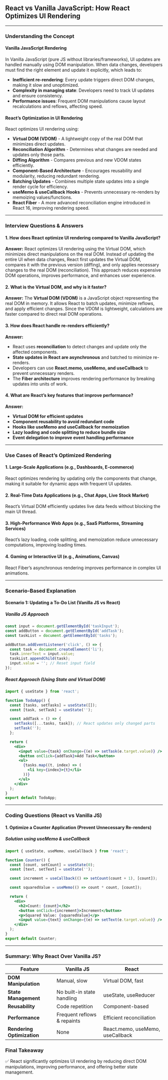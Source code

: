 ## **React vs Vanilla JavaScript: How React Optimizes UI Rendering**

---

### **Understanding the Concept**

#### **Vanilla JavaScript Rendering**
In Vanilla JavaScript (pure JS without libraries/frameworks), UI updates are handled manually using DOM manipulation. When data changes, developers must find the right element and update it explicitly, which leads to:

- **Inefficient re-rendering**: Every update triggers direct DOM changes, making it slow and unoptimized.
- **Complexity in managing state**: Developers need to track UI updates and ensure consistency.
- **Performance issues**: Frequent DOM manipulations cause layout recalculations and reflows, affecting speed.

#### **React’s Optimization in UI Rendering**
React optimizes UI rendering using:

- **Virtual DOM (VDOM)** - A lightweight copy of the real DOM that minimizes direct updates.
- **Reconciliation Algorithm** - Determines what changes are needed and updates only those parts.
- **Diffing Algorithm** - Compares previous and new VDOM states efficiently.
- **Component-Based Architecture** - Encourages reusability and modularity, reducing redundant rendering.
- **Batching Updates** - Combines multiple state updates into a single render cycle for efficiency.
- **useMemo & useCallback Hooks** - Prevents unnecessary re-renders by memoizing values/functions.
- **React Fiber** - A more advanced reconciliation engine introduced in React 16, improving rendering speed.

---

### **Interview Questions & Answers**

#### **1. How does React optimize UI rendering compared to Vanilla JavaScript?**
**Answer:**
React optimizes UI rendering using the Virtual DOM, which minimizes direct manipulations on the real DOM. Instead of updating the entire UI when data changes, React first updates the Virtual DOM, compares it with the previous version (diffing), and only applies necessary changes to the real DOM (reconciliation). This approach reduces expensive DOM operations, improves performance, and enhances user experience.

#### **2. What is the Virtual DOM, and why is it faster?**
**Answer:**
The **Virtual DOM (VDOM)** is a JavaScript object representing the real DOM in memory. It allows React to batch updates, minimize reflows, and apply efficient changes. Since the VDOM is lightweight, calculations are faster compared to direct real DOM operations.

#### **3. How does React handle re-renders efficiently?**
**Answer:**
- React uses **reconciliation** to detect changes and update only the affected components.
- **State updates in React are asynchronous** and batched to minimize re-renders.
- Developers can use **React.memo, useMemo, and useCallback** to prevent unnecessary renders.
- The **Fiber architecture** improves rendering performance by breaking updates into units of work.

#### **4. What are React’s key features that improve performance?**
**Answer:**
- **Virtual DOM for efficient updates**
- **Component reusability to avoid redundant code**
- **Hooks like useMemo and useCallback for memoization**
- **Lazy loading and code splitting to reduce bundle size**
- **Event delegation to improve event handling performance**

---

### **Use Cases of React’s Optimized Rendering**

#### **1. Large-Scale Applications (e.g., Dashboards, E-commerce)**
React optimizes rendering by updating only the components that change, making it suitable for dynamic apps with frequent UI updates.

#### **2. Real-Time Data Applications (e.g., Chat Apps, Live Stock Market)**
React’s Virtual DOM efficiently updates live data feeds without blocking the main UI thread.

#### **3. High-Performance Web Apps (e.g., SaaS Platforms, Streaming Services)**
React’s lazy loading, code splitting, and memoization reduce unnecessary computations, improving loading times.

#### **4. Gaming or Interactive UI (e.g., Animations, Canvas)**
React Fiber’s asynchronous rendering improves performance in complex UI animations.

---

### **Scenario-Based Explanation**

#### **Scenario 1: Updating a To-Do List (Vanilla JS vs React)**

##### **Vanilla JS Approach**
```js
const input = document.getElementById('taskInput');
const addButton = document.getElementById('addTask');
const taskList = document.getElementById('tasks');

addButton.addEventListener('click', () => {
  const task = document.createElement('li');
  task.innerText = input.value;
  taskList.appendChild(task);
  input.value = ''; // Reset input field
});
```

##### **React Approach (Using State and Virtual DOM)**
```jsx
import { useState } from 'react';

function TodoApp() {
  const [tasks, setTasks] = useState([]);
  const [task, setTask] = useState('');

  const addTask = () => {
    setTasks([...tasks, task]); // React updates only changed parts
    setTask('');
  };

  return (
    <div>
      <input value={task} onChange={(e) => setTask(e.target.value)} />
      <button onClick={addTask}>Add Task</button>
      <ul>
        {tasks.map((t, index) => (
          <li key={index}>{t}</li>
        ))}
      </ul>
    </div>
  );
}
export default TodoApp;
```

---

### **Coding Questions (React vs Vanilla JS)**

#### **1. Optimize a Counter Application (Prevent Unnecessary Re-renders)**

##### **Solution using useMemo & useCallback**
```jsx
import { useState, useMemo, useCallback } from 'react';

function Counter() {
  const [count, setCount] = useState(0);
  const [text, setText] = useState('');

  const increment = useCallback(() => setCount(count + 1), [count]);

  const squaredValue = useMemo(() => count * count, [count]);

  return (
    <div>
      <h2>Count: {count}</h2>
      <button onClick={increment}>Increment</button>
      <p>Squared Value: {squaredValue}</p>
      <input value={text} onChange={(e) => setText(e.target.value)} />
    </div>
  );
}
export default Counter;
```

---

### **Summary: Why React Over Vanilla JS?**

| Feature | Vanilla JS | React |
|---------|-----------|--------|
| **DOM Manipulation** | Manual, slow | Virtual DOM, fast |
| **State Management** | No built-in state handling | useState, useReducer |
| **Reusability** | Code repetition | Component-based |
| **Performance** | Frequent reflows & repaints | Efficient reconciliation |
| **Rendering Optimization** | None | React.memo, useMemo, useCallback |

### **Final Takeaway**
✅ React significantly optimizes UI rendering by reducing direct DOM manipulations, improving performance, and offering better state management.
